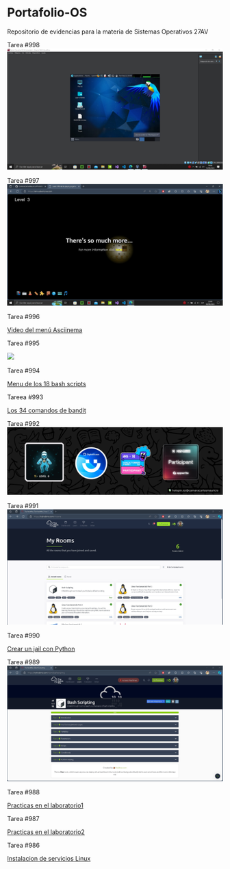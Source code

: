 # Portafolio-OS
Repositorio de evidencias para la materia de Sistemas Operativos 27AV

Tarea #998
![](https://github.com/CamaraCarlosMauricio/Portafolio-OS/blob/main/CarlosCamara_InstalacionDeParrotOS_Evidencia.jpg)

Tarea #997
![](https://raw.githubusercontent.com/CamaraCarlosMauricio/Portafolio-OS/main/CarlosCamara_VIMAdventures_Evidencia.jpg?token=GHSAT0AAAAAACGIQF5R3ZOCLIZ5S7DJMHX6ZIAXQKQ)

Tarea #996

[Video del menú Asciinema](https://asciinema.org/a/elB1nTxv4ikLgI6H8Ai36PCwW)

Tarea #995

![](https://raw.githubusercontent.com/CamaraCarlosMauricio/Portafolio-OS/main/CarlosCamaraOSGIF.gif)

Tarea #994

[Menu de los 18 bash scripts](https://github.com/CamaraCarlosMauricio/Portafolio-OS/tree/15023cf89a8387198bf29e22ed06fe21d8a9d8ef/menu)

Tareea #993

[Los 34 comandos de bandit](https://github.com/CamaraCarlosMauricio/Portafolio-OS/blob/15023cf89a8387198bf29e22ed06fe21d8a9d8ef/comandosbandit1-34.txt)

Tarea #992
![](camaracarlosmauricio.png)

Tarea #991
![](https://github.com/CamaraCarlosMauricio/Portafolio-OS/blob/661e25d5b3024fa33fbfdccf8e42dc968903c65e/Carlos_Camara_Tarea991.jpg)

Tarea #990

[Crear un jail con Python](https://github.com/CamaraCarlosMauricio/Portafolio-OS/blob/15023cf89a8387198bf29e22ed06fe21d8a9d8ef/jail.py)

Tarea #989
![](https://github.com/CamaraCarlosMauricio/Portafolio-OS/blob/661e25d5b3024fa33fbfdccf8e42dc968903c65e/Carlos_Camara_Tarea989.jpg)

Tarea #988

[Practicas en el laboratorio1](https://github.com/CamaraCarlosMauricio/Portafolio-OS/blob/6f2e84c5c519278294191b9a471865aafc7922f8/Carlos_Camara_Tarea988.pdf)

Tarea #987

[Practicas en el laboratorio2](Carlos_Camara_Tarea987.pdf)

Tarea #986

[Instalacion de servicios Linux](InstalacionDeServiciosLinux)

